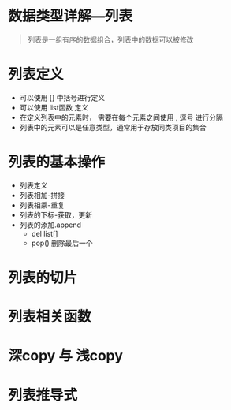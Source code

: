 # 数据类型详解—列表
> 列表是一组有序的数据组合，列表中的数据可以被修改

# 列表定义
+ 可以使用 [] 中括号进行定义
+ 可以使用 list函数 定义
+ 在定义列表中的元素时， 需要在每个元素之间使用 , 逗号 进行分隔
+ 列表中的元素可以是任意类型，通常用于存放同类项目的集合

# 列表的基本操作
+ 列表定义
+ 列表相加-拼接
+ 列表相乘-重复
+ 列表的下标-获取，更新
+ 列表的添加.append
  + del list[]
  + pop() 删除最后一个

# 列表的切片


# 列表相关函数



# 深copy 与 浅copy


# 列表推导式